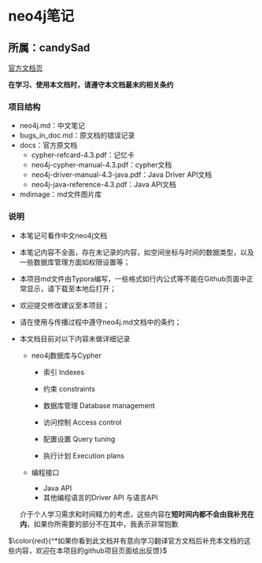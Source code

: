 # neo4j笔记

## 所属：candySad

[官方文档页]( https://neo4j.com/docs/ )

**在学习、使用本文档时，请遵守本文档最末的相关条约**



### 项目结构

- neo4j.md：中文笔记
- bugs_in_doc.md：原文档的错误记录
- docs：官方原文档
  - cypher-refcard-4.3.pdf：记忆卡
  - neo4j-cypher-manual-4.3.pdf：cypher文档
  - neo4j-driver-manual-4.3-java.pdf：Java Driver API文档
  - neo4j-java-reference-4.3.pdf：Java API文档
- mdimage：md文件图片库



### 说明

- 本笔记可看作中文neo4j文档

- 本笔记内容不全面，存在未记录的内容，如空间坐标与时间的数据类型，以及一些数据库管理方面如权限设置等；

- 本项目md文件由Typora编写，一些格式如行内公式等不能在Github页面中正常显示，请下载至本地后打开；

- 欢迎提交修改建议至本项目；

- 请在使用与传播过程中遵守neo4j.md文档中的条约；

- 本文档目前对以下内容未做详细记录

  - neo4j数据库与Cypher

    - 索引 Indexes

    - 约束 constraints

    - 数据库管理 Database management

    - 访问控制 Access control

    - 配置设置 Query tuning

    - 执行计划 Execution plans
  - 编程接口
    - Java API
    - 其他编程语言的Driver API 与语言API

  介于个人学习需求和时间精力的考虑，这些内容在**短时间内都不会由我补充在内**，如果你所需要的部分不在其中，我表示非常抱歉

$\color{red}{^*如果你看到此文档并有意向学习翻译官方文档后补充本文档的这些内容，欢迎在本项目的github项目页面给出反馈}$

